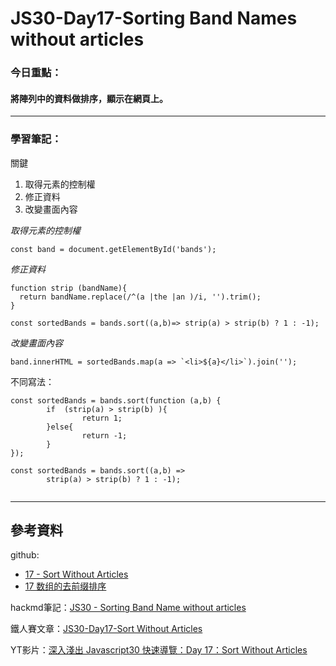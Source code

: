 ﻿# JS30-Day17-Sorting Band Names without articles


### 今日重點：
#### 將陣列中的資料做排序，顯示在網頁上。

--- 

### 學習筆記：

關鍵
1. 取得元素的控制權
2. 修正資料
3. 改變畫面內容

*取得元素的控制權*
``` 
const band = document.getElementById('bands');

```

*修正資料*
```
function strip (bandName){
  return bandName.replace(/^(a |the |an )/i, '').trim();
}

const sortedBands = bands.sort((a,b)=> strip(a) > strip(b) ? 1 : -1);

```

*改變畫面內容*
```
band.innerHTML = sortedBands.map(a => `<li>${a}</li>`).join('');

```
不同寫法：

```
const sortedBands = bands.sort(function (a,b) {
        if  (strip(a) > strip(b) ){
                return 1;
        }else{
                return -1;
        }
});

const sortedBands = bands.sort((a,b) => 
        strip(a) > strip(b) ? 1 : -1);


```

--- 

## 參考資料
github:
- [17 - Sort Without Articles](https://github.com/guahsu/JavaScript30/tree/master/17_Sort-Without-Articles)
- [17 数组的去前缀排序](https://github.com/soyaine/JavaScript30/tree/master/17%20-%20Sort%20Without%20Articles)

hackmd筆記：[JS30 - Sorting Band Name without articles](https://hackmd.io/@dadidi910/ryIh0LLC_)

鐵人賽文章：[JS30-Day17-Sort Without Articles](https://ithelp.ithome.com.tw/articles/10195945)

YT影片：[深入淺出 Javascript30 快速導覽：Day 17：Sort Without Articles](https://www.youtube.com/watch?v=_fG7bQTSQ6M&list=PLEfh-m_KG4dYbxVoYDyT_fmXZHnuKg2Fq&index=17)



